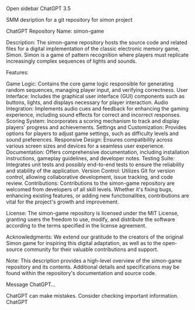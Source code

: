 Open sidebar
ChatGPT 3.5

SMM
desription for a git repository for simon project

ChatGPT
Repository Name: simon-game

Description:
The simon-game repository hosts the source code and related files for a digital implementation of the classic electronic memory game, Simon. Simon is a game of pattern recognition where players must replicate increasingly complex sequences of lights and sounds.

Features:

Game Logic: Contains the core game logic responsible for generating random sequences, managing player input, and verifying correctness.
User Interface: Includes the graphical user interface (GUI) components such as buttons, lights, and displays necessary for player interaction.
Audio Integration: Implements audio cues and feedback for enhancing the gaming experience, including sound effects for correct and incorrect responses.
Scoring System: Incorporates a scoring mechanism to track and display players' progress and achievements.
Settings and Customization: Provides options for players to adjust game settings, such as difficulty levels and sound preferences.
Responsive Design: Ensures compatibility across various screen sizes and devices for a seamless user experience.
Documentation: Offers comprehensive documentation, including installation instructions, gameplay guidelines, and developer notes.
Testing Suite: Integrates unit tests and possibly end-to-end tests to ensure the reliability and stability of the application.
Version Control: Utilizes Git for version control, allowing collaborative development, issue tracking, and code review.
Contributions:
Contributions to the simon-game repository are welcomed from developers of all skill levels. Whether it's fixing bugs, enhancing existing features, or adding new functionalities, contributions are vital for the project's growth and improvement.

License:
The simon-game repository is licensed under the MIT License, granting users the freedom to use, modify, and distribute the software according to the terms specified in the license agreement.

Acknowledgments:
We extend our gratitude to the creators of the original Simon game for inspiring this digital adaptation, as well as to the open-source community for their valuable contributions and support.

Note: This description provides a high-level overview of the simon-game repository and its contents. Additional details and specifications may be found within the repository's documentation and source code.





Message ChatGPT…

ChatGPT can make mistakes. Consider checking important information.
ChatGPT
